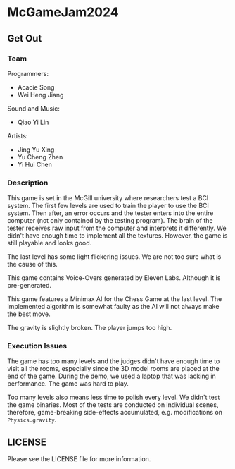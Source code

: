 # McGameJam2024

## Get Out

### Team

Programmers:
- Acacie Song
- Wei Heng Jiang

Sound and Music:
- Qiao Yi Lin

Artists:
- Jing Yu Xing
- Yu Cheng Zhen
- Yi Hui Chen

### Description

This game is set in the McGill university where researchers test a BCI system. The first few levels are used to train the player to use the BCI system. Then after, an error occurs and the tester enters into the entire computer (not only contained by the testing program). The brain of the tester receives raw input from the computer and interprets it differently. We didn't have enough time to implement all the textures. However, the game is still playable and looks good.

The last level has some light flickering issues. We are not too sure what is the cause of this.

This game contains Voice-Overs generated by Eleven Labs. Although it is pre-generated.

This game features a Minimax AI for the Chess Game at the last level. The implemented algorithm is somewhat faulty as the AI will not always make the best move.

The gravity is slightly broken. The player jumps too high.

### Execution Issues

The game has too many levels and the judges didn't have enough time to visit all the rooms, especially since the 3D model rooms are placed at the end of the game. During the demo, we used a laptop that was lacking in performance. The game was hard to play.

Too many levels also means less time to polish every level. We didn't test the game binaries. Most of the tests are conducted on individual scenes, therefore, game-breaking side-effects accumulated, e.g. modifications on `Physics.gravity`.

## LICENSE

Please see the LICENSE file for more information.